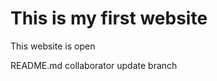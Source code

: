 <!DOCTYPE html>
<html>
<head>
    <meta charset="UTF-8" />
    <title>title</title>
</head>
<body>
    <h1>This is my first website</h1>
    <p>This website is open</p>
    <p>README.md collaborator update branch</p>
</body>
</html>
